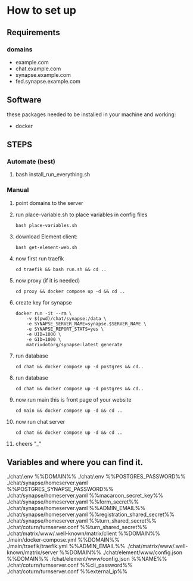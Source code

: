 # How to set up

## Requirements

### domains

- example.com
- chat.example.com
- synapse.example.com
- fed.synapse.example.com

## Software

these packages needed to be installed in your machine and working:

- docker


## STEPS

### Automate  (best)

1. bash install_run_everything.sh

### Manual



1. point domains to the server


1. run place-variable.sh to place variables in config files
    ```
    bash place-variables.sh
    ```

1. download Element client:

    ```
    bash get-element-web.sh
    ```
1. now first run traefik

    ```
    cd traefik && bash run.sh && cd ..
    ```
1. now proxy (if it is needed)

    ```
    cd proxy && docker compose up -d && cd ..
    ```

1. create key for synapse

    ```
    docker run -it --rm \
        -v $(pwd)/chat/synapse:/data \
        -e SYNAPSE_SERVER_NAME=synapse.$SERVER_NAME \
        -e SYNAPSE_REPORT_STATS=yes \
        -e UID=1000 \
        -e GID=1000 \
        matrixdotorg/synapse:latest generate
    ```
1. run database
    ```
    cd chat && docker compose up -d postgres && cd..
    ```

1. run database
    ```
    cd chat && docker compose up -d postgres && cd..
    ```
    

1. now run main this is front page of your website

    ```
    cd main && docker compose up -d && cd ..
    ```

1. now run chat server

    ```
    cd chat && docker compose up -d && cd ..
    ```

1. cheers "_"

## Variables and where you can find it.



./chat/.env                       %%DOMAIN%%
./chat/.env                       %%POSTGRES_PASSWORD%%
./chat/synapse/homeserver.yaml    %%POSTGRES_SYNAPSE_PASSWORD%%
./chat/synapse/homeserver.yaml    %%macaroon_secret_key%%
./chat/synapse/homeserver.yaml    %%form_secret%%
./chat/synapse/homeserver.yaml    %%ADMIN_EMAIL%%
./chat/synapse/homeserver.yaml    %%registration_shared_secret%%
./chat/synapse/homeserver.yaml    %%turn_shared_secret%%
./chat/coturn/turnserver.conf     %%turn_shared_secret%%
./chat/matrix/www/.well-known/matrix/client   %%DOMAIN%%
./main/docker-compose.yml         %%DOMAIN%%      
./main/traefik/traefik.yml        %%ADMIN_EMAIL%%
./chat/matrix/www/.well-known/matrix/server %%DOMAIN%%
./chat/element/www/config.json    %%DOMAIN%%
./chat/element/www/config.json    %%NAME%%
./chat/coturn/turnserver.conf     %%cli_password%%
./chat/coturn/turnserver.conf     %%external_ip%%